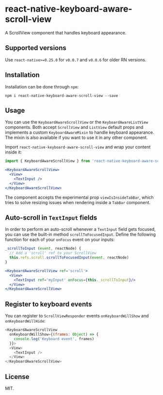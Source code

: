 # react-native-keyboard-aware-scroll-view
A ScrollView component that handles keyboard appearance.

## Supported versions
Use `react-native>=0.25.0` for `v0.0.7` and `v0.0.6` for older RN versions.

## Installation
Installation can be done through ``npm``:

```shell
npm i react-native-keyboard-aware-scroll-view --save
```

## Usage
You can use the ``KeyboardAwareScrollView`` or the ``KeyboardAwareListView``
components. Both accept ``ScrollView`` and ``ListView`` default props and
implements a custom ``KeyboardAwareMixin`` to handle keyboard appearance.
The mixin is also available if you want to use it in any other component.

Import ``react-native-keyboard-aware-scroll-view`` and wrap your content inside
it:

```js
import { KeyboardAwareScrollView } from 'react-native-keyboard-aware-scroll-view'
```

```jsx
<KeyboardAwareScrollView>
  <View>
    <TextInput />
  </View>
</KeyboardAwareScrollView>
```

The component accepts the experimental prop ``viewIsInsideTabBar``, which tries
to solve resizing issues when rendering inside a ``TabBar`` component.

## Auto-scroll in `TextInput` fields
In order to perform an auto-scroll whenever a `TextInput` field gets focused, you can use the built-in method `scrollToFocusedInput`. Define the following function for each of your `onFocus` event on your inputs:

```js
_scrollToInput (event, reactNode) {
  // Add a 'scroll' ref to your ScrollView
  this.refs.scroll.scrollToFocusedInput(event, reactNode)
}
```

```jsx
<KeyboardAwareScrollView ref='scroll'>
  <View>
    <TextInput ref='myInput' onFocus={this._scrollToInput}/>
  </View>
</KeyboardAwareScrollView>
```

## Register to keyboard events
You can register to `ScrollViewResponder` events `onKeyboardWillShow` and `onKeyboardWillHide`:

```js
<KeyboardAwareScrollView
  onKeyboardWillShow={(frames: Object) => {
    console.log('Keyboard event', frames)
  }}>
  <View>
    <TextInput />
  </View>
</KeyboardAwareScrollView>
```

## License

MIT.
